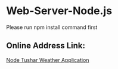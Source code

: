 # Web-Server-Node.js
<p>Please run npm install command first</p>
<h2>Online Address Link:</h2>
<a href="https://node-tushar-weather-appication.herokuapp.com/">Node Tushar Weather Application</a>